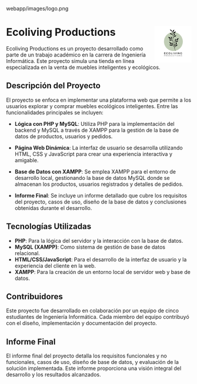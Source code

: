 webapp/images/logo.png
# Ecoliving Productions  <img src="webapp/images/logo.png" alt="Logo" width="100" align="right">

Ecoliving Productions es un proyecto desarrollado como parte de un trabajo académico en la carrera de Ingeniería Informática. Este proyecto simula una tienda en línea especializada en la venta de muebles inteligentes y ecológicos.

## Descripción del Proyecto

El proyecto se enfoca en implementar una plataforma web que permite a los usuarios explorar y comprar muebles ecológicos inteligentes. Entre las funcionalidades principales se incluyen:

- **Lógica con PHP y MySQL**: Utiliza PHP para la implementación del backend y MySQL a través de XAMPP para la gestión de la base de datos de productos, usuarios y pedidos.

- **Página Web Dinámica**: La interfaz de usuario se desarrolla utilizando HTML, CSS y JavaScript para crear una experiencia interactiva y amigable.

- **Base de Datos con XAMPP**: Se emplea XAMPP para el entorno de desarrollo local, gestionando la base de datos MySQL donde se almacenan los productos, usuarios registrados y detalles de pedidos.

- **Informe Final**: Se incluye un informe detallado que cubre los requisitos del proyecto, casos de uso, diseño de la base de datos y conclusiones obtenidas durante el desarrollo.

## Tecnologías Utilizadas

- **PHP**: Para la lógica del servidor y la interacción con la base de datos.
- **MySQL (XAMPP)**: Como sistema de gestión de base de datos relacional.
- **HTML/CSS/JavaScript**: Para el desarrollo de la interfaz de usuario y la experiencia del cliente en la web.
- **XAMPP**: Para la creación de un entorno local de servidor web y base de datos.

## Contribuidores

Este proyecto fue desarrollado en colaboración por un equipo de cinco estudiantes de Ingeniería Informática. Cada miembro del equipo contribuyó con el diseño, implementación y documentación del proyecto.

## Informe Final

El informe final del proyecto detalla los requisitos funcionales y no funcionales, casos de uso, diseño de base de datos, y evaluación de la solución implementada. Este informe proporciona una visión integral del desarrollo y los resultados alcanzados.

